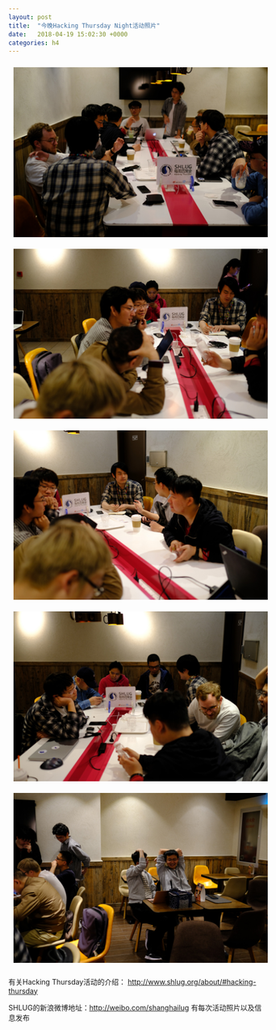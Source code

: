 ```yaml
---
layout: post
title:  "今晚Hacking Thursday Night活动照片"
date:   2018-04-19 15:02:30 +0000
categories: h4
---
```


[<img style='margin:10px;' src='https://raw.githubusercontent.com/shanghailug/res2018/master/i419.h4/i419_2012_0200+08.1920p.jpg'>](https://raw.githubusercontent.com/shanghailug/res2018/master/i419.h4/i419_2012_0200+08.JPG)
[<img style='margin:10px;' src='https://raw.githubusercontent.com/shanghailug/res2018/master/i419.h4/i419_2013_2900+08.1920p.jpg'>](https://raw.githubusercontent.com/shanghailug/res2018/master/i419.h4/i419_2013_2900+08.JPG)
[<img style='margin:10px;' src='https://raw.githubusercontent.com/shanghailug/res2018/master/i419.h4/i419_2015_5700+08.1920p.jpg'>](https://raw.githubusercontent.com/shanghailug/res2018/master/i419.h4/i419_2015_5700+08.JPG)
[<img style='margin:10px;' src='https://raw.githubusercontent.com/shanghailug/res2018/master/i419.h4/i419_2039_3300+08.1920p.jpg'>](https://raw.githubusercontent.com/shanghailug/res2018/master/i419.h4/i419_2039_3300+08.JPG)
[<img style='margin:10px;' src='https://raw.githubusercontent.com/shanghailug/res2018/master/i419.h4/i419_2103_3700+08.1920p.jpg'>](https://raw.githubusercontent.com/shanghailug/res2018/master/i419.h4/i419_2103_3700+08.JPG)

有关Hacking Thursday活动的介绍：
http://www.shlug.org/about/#hacking-thursday

SHLUG的新浪微博地址：http://weibo.com/shanghailug 有每次活动照片以及信息发布



